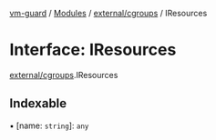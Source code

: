 [vm-guard](../README.md) / [Modules](../modules.md) / [external/cgroups](../modules/external_cgroups.md) / IResources

# Interface: IResources

[external/cgroups](../modules/external_cgroups.md).IResources

## Indexable

▪ [name: `string`]: `any`

